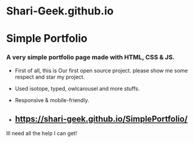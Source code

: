 # Shari-Geek.github.io

# Simple Portfolio

### A very simple portfolio page made with HTML, CSS & JS.

- First of all, this is Our first open source project. please show me some respect and star my project. ­
- Used isotope, typed, owlcarousel and more stuffs.
- Responsive & mobile-friendly.  

- ## https://shari-geek.github.io/SimplePortfolio/ ##

Ill need all the help I can get! 

